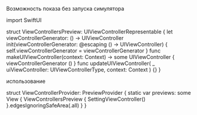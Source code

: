 Возможность показа без запуска симулятора 

import SwiftUI

struct ViewControllersPreview: UIViewControllerRepresentable {
    let viewControllerGenerator: () -> UIViewController
    init(viewControllerGenerator: @escaping () -> UIViewController) {
        self.viewControllerGenerator = viewControllerGenerator
    }
    func makeUIViewController(context: Context) -> some UIViewController {
        viewControllerGenerator ()
    }
    func updateUIViewController(
        _ uiViewController: UIViewControllerType,
        context: Context
    ) {}
}

использование 

struct ViewControllerProvider: PreviewProvider {
    static var previews: some View {
        ViewControllersPreview {
            SettingViewController()
        }.edgesIgnoringSafeArea(.all)
    }
}